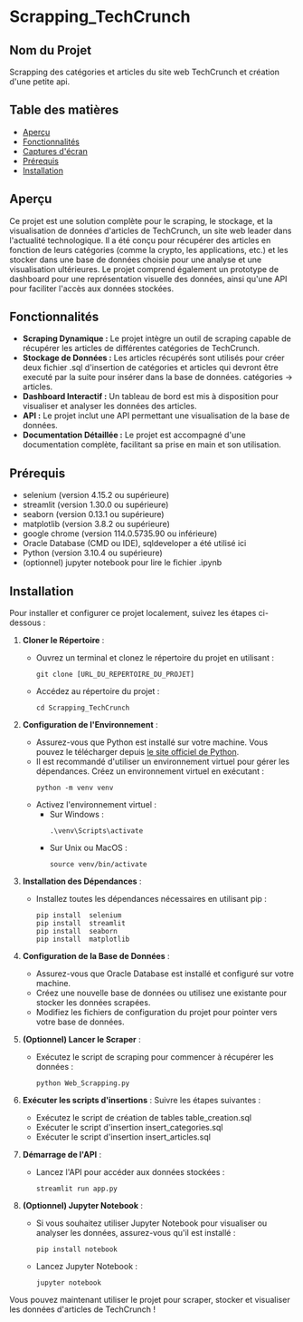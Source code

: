 # Scrapping_TechCrunch

## Nom du Projet

Scrapping des catégories et articles du site web TechCrunch et création d'une petite api.

## Table des matières

- [Aperçu](#aperçu)
- [Fonctionnalités](#fonctionnalités)
- [Captures d'écran](#captures-décran)
- [Prérequis](#prérequis)
- [Installation](#installation)
  
## Aperçu

Ce projet est une solution complète pour le scraping, le stockage, et la visualisation de données d'articles de TechCrunch, un site web leader dans l'actualité technologique. Il a été conçu pour récupérer des articles en fonction de leurs catégories (comme la crypto, les applications, etc.) et les stocker dans une base de données choisie pour une analyse et une visualisation ultérieures. Le projet comprend également un prototype de dashboard pour une représentation visuelle des données, ainsi qu'une API pour faciliter l'accès aux données stockées.

## Fonctionnalités

- **Scraping Dynamique :** 
  Le projet intègre un outil de scraping capable de récupérer les articles de différentes catégories de TechCrunch.
- **Stockage de Données :** 
  Les articles récupérés sont utilisés pour créer deux fichier .sql d'insertion de catégories et articles qui devront être executé par la suite pour insérer dans la base de données. catégories -> articles.
- **Dashboard Interactif :** 
  Un tableau de bord est mis à disposition pour visualiser et analyser les données des articles.
- **API :** 
  Le projet inclut une API permettant une visualisation de la base de données.
- **Documentation Détaillée :** 
  Le projet est accompagné d'une documentation complète, facilitant sa prise en main et son utilisation.


## Prérequis

- selenium (version 4.15.2 ou supérieure)
- streamlit (version 1.30.0 ou supérieure)
- seaborn (version 0.13.1 ou supérieure)
- matplotlib (version 3.8.2 ou supérieure)
- google chrome (version 114.0.5735.90 ou inférieure)
- Oracle Database (CMD ou IDE), sqldeveloper a été utilisé ici
- Python (version 3.10.4 ou supérieure)
- (optionnel) jupyter notebook pour lire le fichier .ipynb 

## Installation

Pour installer et configurer ce projet localement, suivez les étapes ci-dessous :

1. **Cloner le Répertoire** :
   - Ouvrez un terminal et clonez le répertoire du projet en utilisant :
     ```
     git clone [URL_DU_REPERTOIRE_DU_PROJET]
     ```
   - Accédez au répertoire du projet :
     ```
     cd Scrapping_TechCrunch
     ```

2. **Configuration de l'Environnement** :
   - Assurez-vous que Python est installé sur votre machine. Vous pouvez le télécharger depuis [le site officiel de Python](https://www.python.org/downloads/).
   - Il est recommandé d'utiliser un environnement virtuel pour gérer les dépendances. Créez un environnement virtuel en exécutant :
     ```
     python -m venv venv
     ```
   - Activez l'environnement virtuel :
     - Sur Windows :
       ```
       .\venv\Scripts\activate
       ```
     - Sur Unix ou MacOS :
       ```
       source venv/bin/activate
       ```

3. **Installation des Dépendances** :
   - Installez toutes les dépendances nécessaires en utilisant pip :
     ```
     pip install  selenium
     pip install  streamlit
     pip install  seaborn
     pip install  matplotlib
     ```

4. **Configuration de la Base de Données** :
   - Assurez-vous que Oracle Database est installé et configuré sur votre machine.
   - Créez une nouvelle base de données ou utilisez une existante pour stocker les données scrapées.
   - Modifiez les fichiers de configuration du projet pour pointer vers votre base de données.

5. **(Optionnel) Lancer le Scraper** :
   - Exécutez le script de scraping pour commencer à récupérer les données :
     ```
     python Web_Scrapping.py
     ```
6. **Exécuter les scripts d'insertions** :
   Suivre les étapes suivantes :
   - Exécutez le script de création de tables table_creation.sql
   - Exécuter le script d'insertion insert_categories.sql
   - Exécuter le script d'insertion insert_articles.sql

8. **Démarrage de l'API** :
   - Lancez l'API pour accéder aux données stockées :
     ```
     streamlit run app.py
     ```

9. **(Optionnel) Jupyter Notebook** :
   - Si vous souhaitez utiliser Jupyter Notebook pour visualiser ou analyser les données, assurez-vous qu'il est installé :
     ```
     pip install notebook
     ```
   - Lancez Jupyter Notebook :
     ```
     jupyter notebook
     ```

Vous pouvez maintenant utiliser le projet pour scraper, stocker et visualiser les données d'articles de TechCrunch !

